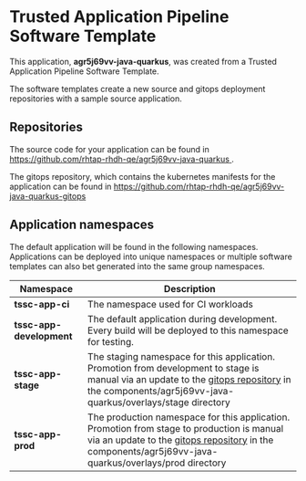# Trusted Application Pipeline Software Template

This application, **agr5j69vv-java-quarkus**, was created from a Trusted Application Pipeline Software Template.

The software templates create a new source and gitops deployment repositories with a sample source application. 

## Repositories

The source code for your application can be found in [https://github.com/rhtap-rhdh-qe/agr5j69vv-java-quarkus ](https://github.com/rhtap-rhdh-qe/agr5j69vv-java-quarkus ).
 
The gitops repository, which contains the kubernetes manifests for the application can be found in 
[https://github.com/rhtap-rhdh-qe/agr5j69vv-java-quarkus-gitops ](https://github.com/rhtap-rhdh-qe/agr5j69vv-java-quarkus-gitops ) 

## Application namespaces 

The default application will be found in the following namespaces. Applications can be deployed into unique namespaces or multiple software templates can also bet generated into the same group namespaces.  

|  Namespace   |  Description   |  
| -------- | -------- |
| **tssc-app-ci** | The namespace used for CI workloads |
| **tssc-app-development** | The default application during development. Every build will be deployed to this namespace for testing. |
| **tssc-app-stage** | The staging namespace for this application. Promotion from development to stage is manual via an update to the [gitops repository](https://github.com/rhtap-rhdh-qe/agr5j69vv-java-quarkus-gitops ) in the components/agr5j69vv-java-quarkus/overlays/stage directory |
| **tssc-app-prod** | The production namespace for this application. Promotion from stage to production is manual via an update to the [gitops repository](https://github.com/rhtap-rhdh-qe/agr5j69vv-java-quarkus-gitops ) in the components/agr5j69vv-java-quarkus/overlays/prod directory |